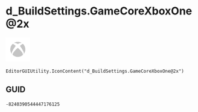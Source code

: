 # d_BuildSettings.GameCoreXboxOne@2x
![](/img/d_BuildSettings.GameCoreXboxOne@2x.png)

``` CSharp
EditorGUIUtility.IconContent("d_BuildSettings.GameCoreXboxOne@2x")
```
## GUID
```
-8240390544447176125
```
